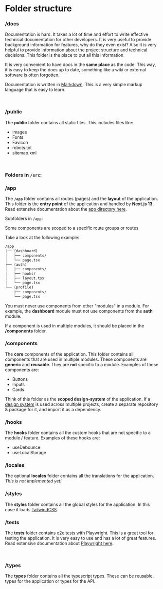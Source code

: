 # **Folder structure**

### **/docs**

Documentation is hard. It takes a lot of time and effort to write effective technical documentation for other developers. It is very useful to provide background information for features, why do they even exist? Also it is very helpful to provide information about the project structure and technical decisions. This folder is the place to put all this information.

It is very convenient to have docs in the **same place** as the code. This way, it is easy to keep the docs up to date, something like a wiki or external software is often forgotten.

Documentation is written in [Markdown](https://www.markdownguide.org/). This is a very simple markup language that is easy to learn.

<br>

### **/public**

The **public** folder contains all static files. This includes files like:

-   Images
-   Fonts
-   Favicon
-   robots.txt
-   sitemap.xml

<br>

### Folders in `/src`:

### **/app**

The **`/app`** folder contains all routes (pages) and the **layout** of the application. This folder is the **entry point** of the application and handled by **Next.js 13**. Read extensive documentation about the [app directory here](https://beta.nextjs.org/docs/routing/fundamentals#the-app-directory).
<br>

Subfolders in `/app`:

Some components are scoped to a specific route groups or routes.

Take a look at the following example:

```txt
/app
├── (dashboard)
│   ├── components/
│   └── page.tsx
├── (auth)
│   ├── components/
│   ├── hooks/
│   ├── layout.tsx
│   └── page.tsx
└── (profile)
    ├── components/
    └── page.tsx
```

You must never use components from other "modules" in a module. For example, the **dashboard** module must not use components from the **auth** module.

If a component is used in multiple modules, it should be placed in the **/components** folder.

### **/components**

The **core** components of the application. This folder contains all components that are used in multiple modules. These components are **generic** and **reusable**. They are **not** specific to a module. Examples of these components are:

-   Buttons
-   Inputs
-   Cards

Think of this folder as the **scoped design-system** of the application.
If a [design system](https://leerob.io/blog/style-guides-component-libraries-design-systems) is used across multiple projects, create a separate repository & package for it, and import it as a dependency.
<br>

### **/hooks**

The **hooks** folder contains all the custom hooks that are not specific to a module / feature.
Examples of these hooks are:

-   useDebounce
-   useLocalStorage

### **/locales**

The optional **locales** folder contains all the translations for the application. _This is not implemented yet!_
<br>

### **/styles**

The **styles** folder contains all the global styles for the application. In this case it loads [TailwindCSS](https://tailwindcss.com/).

### **/tests**

The **tests** folder contains e2e tests with Playwright. This is a great tool for testing the application. It is very easy to use and has a lot of great features. Read extensive documentation about [Playwright here](https://playwright.dev/docs/intro).

<br>

### **/types**

The **types** folder contains all the typescript types. These can be reusable, types for the application or types for the API.

